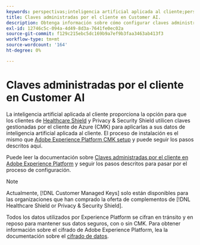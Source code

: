 ```yaml
---
keywords: perspectivas;inteligencia artificial aplicada al cliente;perspectivas de inteligencia artificial aplicada al cliente;servicio de consulta de AAI;consultas de inteligencia artificial aplicada al cliente;puntuaciones de inteligencia artificial aplicada al cliente; claves administradas por el cliente en CAI
title: Claves administradas por el cliente en Customer AI.
description: Obtenga información sobre cómo configurar claves administradas por el cliente para la inteligencia artificial aplicada al cliente.
exl-id: 12746c5c-094a-4d49-8d3a-7641fe0ec02a
source-git-commit: f129c215ebc5dc169b9a7ef9b3faa3463ab413f3
workflow-type: tm+mt
source-wordcount: '164'
ht-degree: 0%

---
```


# Claves administradas por el cliente en Customer AI

La inteligencia artificial aplicada al cliente proporciona la opción para que los clientes de [Healthcare Shield](https://www.adobe.com/trust/compliance/hipaa-ready.html) y Privacy &amp; Security Shield utilicen claves gestionadas por el cliente de Azure (CMK) para aplicarlas a sus datos de inteligencia artificial aplicada al cliente. El proceso de instalación es el mismo que [Adobe Experience Platform CMK setup](../../../landing/governance-privacy-security/customer-managed-keys/overview.md) y puede seguir los pasos descritos aquí.

Puede leer la documentación sobre [Claves administradas por el cliente en Adobe Experience Platform](../../../landing/governance-privacy-security/encryption.md) y seguir los pasos descritos para pasar por el proceso de configuración.

>[!NOTE]
>
>Actualmente, [!DNL Customer Managed Keys] solo están disponibles para las organizaciones que han comprado la oferta de complementos de [!DNL Healthcare Shield or Privacy & Security Shield].

Todos los datos utilizados por Experience Platform se cifran en tránsito y en reposo para mantener sus datos seguros, con o sin CMK. Para obtener información sobre el cifrado de Adobe Experience Platform, lea la documentación sobre el [cifrado de datos](../../../landing/governance-privacy-security/encryption.md).
